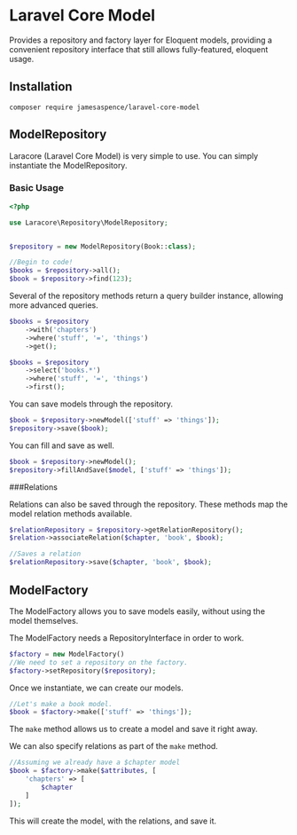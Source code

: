 # Laravel Core Model

Provides a repository and factory layer for Eloquent models,
providing a convenient repository interface that still allows
fully-featured, eloquent usage.

## Installation

    composer require jamesaspence/laravel-core-model

## ModelRepository

Laracore (Laravel Core Model) is very simple to use.
You can simply instantiate the ModelRepository.

### Basic Usage

```php
<?php

use Laracore\Repository\ModelRepository;


$repository = new ModelRepository(Book::class);

//Begin to code!
$books = $repository->all();
$book = $repository->find(123);
```

Several of the repository methods return
a query builder instance, allowing more advanced
queries.

```php
$books = $repository
    ->with('chapters')
    ->where('stuff', '=', 'things')
    ->get();

$books = $repository
    ->select('books.*')
    ->where('stuff', '=', 'things')
    ->first();
```

You can save models through the repository.

```php
$book = $repository->newModel(['stuff' => 'things']);
$repository->save($book);
```

You can fill and save as well.

```php
$book = $repository->newModel();
$repository->fillAndSave($model, ['stuff' => 'things']);
```

###Relations

Relations can also be saved through the repository. These methods map the model relation methods available.

```php
$relationRepository = $repository->getRelationRepository();
$relation->associateRelation($chapter, 'book', $book);

//Saves a relation
$relationRepository->save($chapter, 'book', $book);
```

## ModelFactory

The ModelFactory allows you to save models easily, without using the model themselves.

The ModelFactory needs a RepositoryInterface in order to work.

```php
$factory = new ModelFactory()
//We need to set a repository on the factory.
$factory->setRepository($repository);
```

Once we instantiate, we can create our models.

```php
//Let's make a book model.
$book = $factory->make(['stuff' => 'things']);
```
The `make` method allows us to create a model and save it right away.

We can also specify relations as part of the `make` method.
```php
//Assuming we already have a $chapter model
$book = $factory->make($attributes, [
    'chapters' => [
        $chapter
    ]
]);
```
This will create the model, with the relations, and save it.